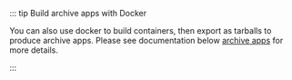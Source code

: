 ::: tip Build archive apps with Docker

You can also use docker to build containers, then export as tarballs to produce
archive apps. Please see documentation below [archive apps](#archive-apps) for
more details.

:::
